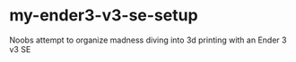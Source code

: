 # my-ender3-v3-se-setup
Noobs attempt to organize madness diving into 3d printing with an Ender 3 v3 SE

